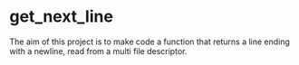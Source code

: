 # get_next_line
The aim of this project is to make code a function that returns a line
ending with a newline, read from a multi file descriptor.
